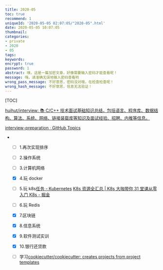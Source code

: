```yaml
---
title: 2020-05
toc: true
recommend: 1
uniqueId: '2020-05-05 02:07:05/"2020-05".html'
date: 2020-05-05 10:07:05
thumbnail:
categories:
- private
- 2020
- 05
tags:
keywords:
encrypt: true
password: 1
abstract: 咦，这是一篇加密文章，好像需要输入密码才能查看呢！
message: 嗨，请准确无误地输入密码查看哟
wrong_pass_message: 不好意思，密码没对哦，在检查检查呢！
wrong_hash_message: 不好意思，信息无法验证！
---
```


[TOC]

<!--more-->

[huihut/interview: 📚 C/C++ 技术面试基础知识总结，包括语言、程序库、数据结构、算法、系统、网络、链接装载库等知识及面试经验、招聘、内推等信息。](https://github.com/huihut/interview#-problems)

[interview-preparation · GitHub Topics](https://github.com/topics/interview-preparation?utm_campaign=explore-email&utm_medium=email&utm_source=newsletter&utm_term=daily)

- - [ ] 1.再次实现排序
  
  - [ ] 2.操作系统
  
  - [ ] 3.计算机网络
  
  - [x] 4.玩 docker
  
  - [ ] 5.玩 k8s[任务 - Kubernetes](https://kubernetes.io/zh/docs/tasks/)
    [K8s 资源全汇总 | K8s 大咖带你 31 堂课从零入门 K8s - 掘金](https://juejin.im/post/5ea7f9ef5188256d9c25988e)
  
  - [ ] 6.玩 Redis
  
  - [x] 7.区块链
  
  - [x] 8.信息系统
  
  - [x] 9.软件测试实训
  
  - [x] 10.银行还贷款
  
    
  
  - [ ] 学习[cookiecutter/cookiecutter: creates projects from project templates](https://github.com/cookiecutter/cookiecutter)
